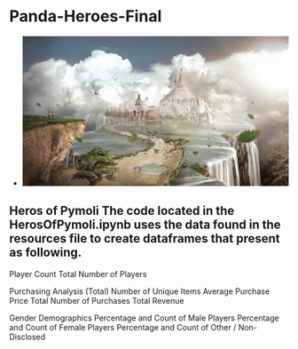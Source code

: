 # Panda-Heroes-Final

+ ![](Images/Fantasy.png)

## Heros of Pymoli The code located in the HerosOfPymoli.ipynb uses the data found in the resources file to create dataframes that present as following.

Player Count Total Number of Players

Purchasing Analysis (Total) Number of Unique Items Average Purchase Price Total Number of Purchases Total Revenue

Gender Demographics Percentage and Count of Male Players Percentage and Count of Female Players Percentage and Count of Other / Non-Disclosed
